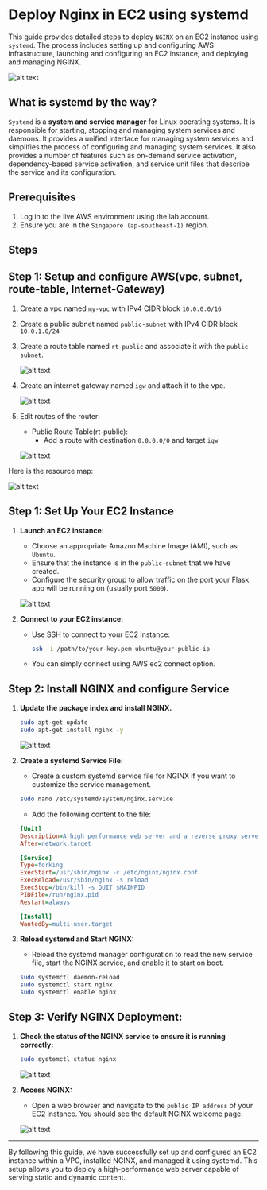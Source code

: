 # Deploy Nginx in EC2 using systemd

This guide provides detailed steps to deploy `NGINX` on an EC2 instance using `systemd`. The process includes setting up and configuring AWS infrastructure, launching and configuring an EC2 instance, and deploying and managing NGINX.

![alt text](https://github.com/Konami33/poridhi.io.intern/raw/main/AWS%20networking%20lab/lab%2008/images/image-10.png)

## What is systemd by the way?

`Systemd` is a **system and service manager** for Linux operating systems. It is responsible for starting, stopping and managing system services and daemons. It provides a unified interface for managing system services and simplifies the process of configuring and managing system services. It also provides a number of features such as on-demand service activation, dependency-based service activation, and service unit files that describe the service and its configuration.

## Prerequisites

1. Log in to the live AWS environment using the lab account.
2. Ensure you are in the `Singapore (ap-southeast-1)` region.

## Steps

## Step 1: Setup and configure AWS(vpc, subnet, route-table, Internet-Gateway)

1. Create a vpc named `my-vpc` with IPv4 CIDR block `10.0.0.0/16`
2. Create a public subnet named `public-subnet` with IPv4 CIDR block `10.0.1.0/24`
3. Create a route table named `rt-public` and associate it with the `public-subnet`.

   ![alt text](https://github.com/Konami33/poridhi.io.intern/raw/main/AWS%20networking%20lab/lab%2008/images/image-6.png)

4. Create an internet gateway named `igw` and attach it to the vpc.

   ![alt text](https://github.com/Konami33/poridhi.io.intern/raw/main/AWS%20networking%20lab/lab%2008/images/image-7.png)

5. Edit routes of the router:
   - Public Route Table(rt-public):
      - Add a route with destination `0.0.0.0/0` and target `igw`

   ![alt text](https://github.com/Konami33/poridhi.io.intern/raw/main/AWS%20networking%20lab/lab%2008/images/image-8.png)

Here is the resource map:

![alt text](https://github.com/Konami33/poridhi.io.intern/raw/main/AWS%20networking%20lab/lab%2008/images/image-1.png)


## Step 1: Set Up Your EC2 Instance

1. **Launch an EC2 instance:**
   - Choose an appropriate Amazon Machine Image (AMI), such as `Ubuntu`.
   - Ensure that the instance is in the `public-subnet` that we have created.
   - Configure the security group to allow traffic on the port your Flask app will be running on (usually port `5000`).

   ![alt text](https://github.com/Konami33/poridhi.io.intern/raw/main/AWS%20networking%20lab/lab%2008/images/image-9.png)

2. **Connect to your EC2 instance:**
   - Use SSH to connect to your EC2 instance:
     ```bash
     ssh -i /path/to/your-key.pem ubuntu@your-public-ip
     ```
   - You can simply connect using AWS ec2 connect option.

## Step 2: Install NGINX and configure Service
1. **Update the package index and install NGINX.**

    ```sh
    sudo apt-get update
    sudo apt-get install nginx -y
    ```
   ![alt text](https://github.com/Konami33/poridhi.io.intern/raw/main/AWS%20networking%20lab/lab%2008/images/image.png)

2. **Create a systemd Service File:**
   - Create a custom systemd service file for NGINX if you want to customize the service management.

    ```sh
    sudo nano /etc/systemd/system/nginx.service
    ```

    - Add the following content to the file:

    ```ini
    [Unit]
    Description=A high performance web server and a reverse proxy server
    After=network.target

    [Service]
    Type=forking
    ExecStart=/usr/sbin/nginx -c /etc/nginx/nginx.conf
    ExecReload=/usr/sbin/nginx -s reload
    ExecStop=/bin/kill -s QUIT $MAINPID
    PIDFile=/run/nginx.pid
    Restart=always

    [Install]
    WantedBy=multi-user.target
    ```

3. **Reload systemd and Start NGINX:**
   - Reload the systemd manager configuration to read the new service file, start the NGINX service, and enable it to start on boot.

    ```sh
    sudo systemctl daemon-reload
    sudo systemctl start nginx
    sudo systemctl enable nginx
    ```

## Step 3: Verify NGINX Deployment:
1. **Check the status of the NGINX service to ensure it is running correctly:**

    ```sh
    sudo systemctl status nginx
    ```
   ![alt text](https://github.com/Konami33/poridhi.io.intern/raw/main/AWS%20networking%20lab/lab%2008/images/image-2.png)

2. **Access NGINX:**
   - Open a web browser and navigate to the `public IP address` of your EC2 instance. You should see the default NGINX welcome page.

   ![alt text](https://github.com/Konami33/poridhi.io.intern/raw/main/AWS%20networking%20lab/lab%2008/images/image-3.png)

---

By following this guide, we have successfully set up and configured an EC2 instance within a VPC, installed NGINX, and managed it using systemd. This setup allows you to deploy a high-performance web server capable of serving static and dynamic content. 